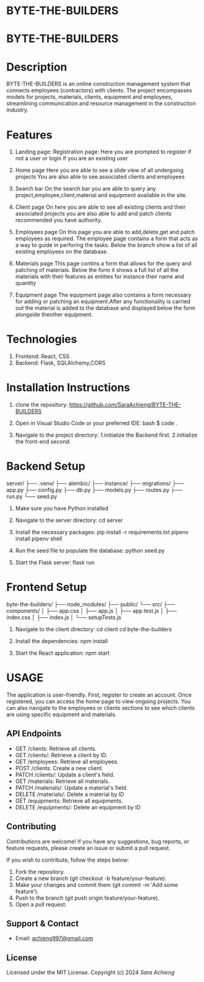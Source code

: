 # BYTE-THE-BUILDERS
# BYTE-THE-BUILDERS

# Description
BYTE-THE-BUILDERS is an online construction management system that connects employees (contractors) with clients. The project encompasses models for projects, materials, clients, equipment and employees, streamlining communication and resource management in the construction industry.

# Features
1. Landing page:
   Registration page:
   Here you are prompted to register if not a user or login if you are an existing user

2. Home page
   Here you are able to see a slide view of all undergoing projects
   You are also able to see associated clients and employees

3. Search bar
   On the search bar you are able to query any project,employee,client,material and equipment available in the site.

4. Client page
   On here you are able to see all existing clients and their associated projects you are also able to add and patch clients recommended you have authority.

5. Employees page
   On this page you are able to add,delete,get and patch employees as required.
   The employee page contains a form that acts as a way to guide in perforing the tasks.
   Below the branch show a list of all existing employees on the database.

6. Materials page
   This page contins a form that allows for the query and patching of materials.
   Below the form it shows a full list of all the materials with their features as entities for instance their name and quantity

7. Equipment page
   The equipment page also contains a form necessary for adding or patching an equipment.After any functionality is carried out the material is added to the database and displayed below the form alongside theother equipment.

# Technologies
1. Frontend: React, CSS
2. Backend: Flask, SQLAlchemy,CORS

# Installation Instructions

1. clone the repository:
https://github.com/SaraAchieng/BYTE-THE-BUILDERS

2. Open in Visual Studio Code or your preferred IDE:
   bash
   $ code .

3. Navigate to the project directory:
   1.initialize the Backend first.
   2.initialize the front-end second.

# Backend Setup

server/
├── .venv/
├── alembic/
├── instance/
├── migrations/
├── app.py
├── config.py
├── db.py
├── models.py
├── routes.py
├── run.py
└── seed.py

1. Make sure you have Python installed
2. Navigate to the server directory:
   cd server
3. Install the necessary packages:
   pip install -r requirements.txt
   pipenv install
   pipenv shell
4. Run the seed file to populate the database:
   python seed.py

5. Start the Flask server:
   flask run

# Frontend Setup

byte-the-builders/
├── node_modules/
├── public/
└── src/
    ├── components/
    │   ├── app.css
    │   ├── app.js
    │   ├── app.test.js
    │   ├── index.css
    │   ├── index.js
    │   └── setupTests.js


1. Navigate to the client directory:
   cd client
   cd byte-the-builders

2. Install the dependencies:
   npm install

3. Start the React application:
   npm start

# USAGE
The application is user-friendly. First, register to create an account. Once registered, you can access the home page to view ongoing projects. You can also navigate to the employees or clients sections to see which clients are using specific equipment and materials.


## API Endpoints
- GET /clients: Retrieve all clients.
- GET /clients/<id>: Retrieve a client by ID.
- GET /employees: Retrieve all employees.
- POST /clients: Create a new client.
- PATCH /clients/<id>: Update a client's field.
- GET /materials: Retrieve all materials.
- PATCH /materials/<id>: Update a material's field.
- DELETE /materials/<id>: Delete a material by ID
- GET /equipments: Retrieve all equipments.
- DELETE /equipments/<id>: Delete an equipment by ID







## Contributing
Contributions are welcome! If you have any suggestions, bug reports, or feature requests, please create an issue or submit a pull request.

If you wish to contribute, follow the steps below:

1. Fork the repository.
2. Create a new branch (git checkout -b feature/your-feature).
3. Make your changes and commit them (git commit -m 'Add some feature').
4. Push to the branch (git push origin feature/your-feature).
5. Open a pull request.

## Support & Contact
- Email: achieng997@gmail.com

## License
Licensed under the MIT License. Copyright (c) 2024 *Sara Achieng*

